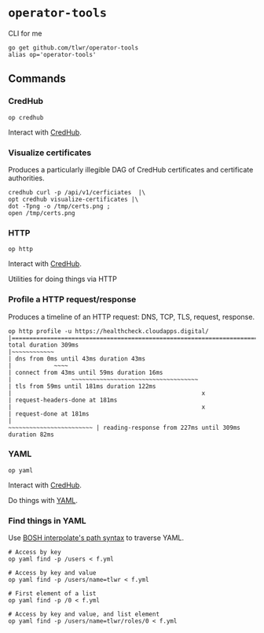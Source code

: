 # `operator-tools`

CLI for me

```
go get github.com/tlwr/operator-tools
alias op='operator-tools'
```

## Commands

### CredHub

```
op credhub
```

Interact with
[CredHub](https://docs.cloudfoundry.org/credhub/).

### Visualize certificates

Produces a particularly illegible DAG of CredHub certificates and certificate
authorities.

```
credhub curl -p /api/v1/cerficiates  |\
opt credhub visualize-certificates |\
dot -Tpng -o /tmp/certs.png ;
open /tmp/certs.png
```

### HTTP

```
op http
```

Interact with
[CredHub](https://docs.cloudfoundry.org/credhub/).

Utilities for doing things via HTTP

### Profile a HTTP request/response

Produces a timeline of an HTTP request: DNS, TCP, TLS, request, response.

```
op http profile -u https://healthcheck.cloudapps.digital/
|=============================================================================================| total duration 309ms
|~~~~~~~~~~~~                                                                                 | dns from 0ms until 43ms duration 43ms
|            ~~~~                                                                             | connect from 43ms until 59ms duration 16ms
|                 ~~~~~~~~~~~~~~~~~~~~~~~~~~~~~~~~~~~~                                        | tls from 59ms until 181ms duration 122ms
|                                                      x                                      | request-headers-done at 181ms
|                                                      x                                      | request-done at 181ms
|                                                                    ~~~~~~~~~~~~~~~~~~~~~~~~ | reading-response from 227ms until 309ms duration 82ms
```

### YAML

```
op yaml
```

Interact with
[CredHub](https://docs.cloudfoundry.org/credhub/).

Do things with [YAML](https://yaml.org/).

### Find things in YAML

Use [BOSH interpolate's path syntax](https://bosh.io/docs/cli-int/) to traverse
YAML.

```
# Access by key
op yaml find -p /users < f.yml

# Access by key and value
op yaml find -p /users/name=tlwr < f.yml

# First element of a list
op yaml find -p /0 < f.yml

# Access by key and value, and list element
op yaml find -p /users/name=tlwr/roles/0 < f.yml
```
